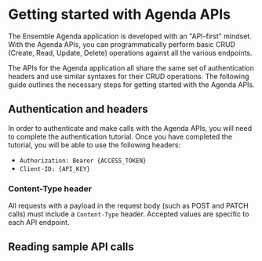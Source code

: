 # Getting started with Agenda APIs

The Ensemble Agenda application is developed with an "API-first" mindset. With the Agenda APIs, you can programmatically perform basic CRUD (Create, Read, Update, Delete) operations against all the various endpoints.

The APIs for the Agenda application all share the same set of authentication headers and use similar syntaxes for their CRUD operations. The following guide outlines the necessary steps for getting started with the Agenda APIs.

## Authentication and headers

In order to authenticate and make calls with the Agenda APIs, you will need to complete the authentication tutorial. Once you have completed the tutorial, you will be able to use the following headers:

- `Authorization: Bearer {ACCESS_TOKEN}`
- `Client-ID: {API_KEY}`

### Content-Type header

All requests with a payload in the request body (such as POST and PATCH calls) must include a `Content-Type` header. Accepted values are specific to each API endpoint. 

## Reading sample API calls

